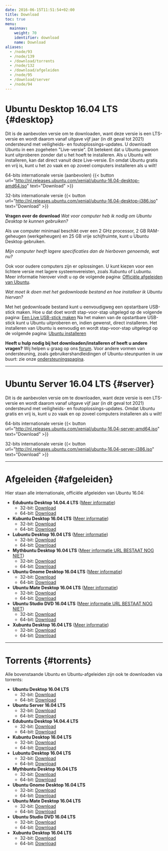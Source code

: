 ```yaml
---
date: 2016-06-15T11:51:54+02:00
title: Download
toc: true
menu:
  mainnav:
    weight: 70
    identifier: download
    name: Download
aliases:
  - /node/93
  - /node/139
  - /download/torrents
  - /node/132
  - /download/afgeleiden
  - /node/95
  - /download/server
  - /node/94
---
```


# Ubuntu Desktop 16.04 LTS {#desktop}
Dit is de aanbevolen versie om te downloaden, want deze versie is een LTS-versie en wordt daarom vanaf uitgave vijf jaar (in dit geval tot 2021) ondersteund met veiligheids- en foutoplossings-updates.
U downloadt Ubuntu in een zogeheten "Live-versie". Dit betekent dat u Ubuntu gewoon kunt uitproberen zonder dat u het hoeft te installeren. Als u Ubuntu wilt installeren, kan dat direct vanuit deze Live-versie. En omdat Ubuntu gratis en vrij is, kunt u het zo vaak en op zoveel computers installeren als u wilt!


64-bits internationale versie (aanbevolen) {{< button url="http://nl.releases.ubuntu.com/xenial/ubuntu-16.04-desktop-amd64.iso" text="Download" >}}

32-bits internationale versie {{< button url="http://nl.releases.ubuntu.com/xenial/ubuntu-16.04-desktop-i386.iso" text="Download" >}}

**Vragen over de download**
_Wat voor computer heb ik nodig om Ubuntu Desktop te kunnen gebruiken?_

Als uw computer minimaal beschikt over een 2 GHz processor, 2 GB RAM-geheugen (werkgeheugen) en 25 GB vrije schijfruimte, kunt u Ubuntu Desktop gebruiken.

_Mijn computer heeft lagere specificaties dan de hierboven genoemde, wat nu?_

Ook voor oudere computers zijn er oplossingen. U kunt kiezen voor een lichtere versie met lagere systeemvereisten, zoals Xubuntu of Lubuntu. Meer informatie hierover vindt u op de volgende pagina: [Officiële afgeleiden van Ubuntu](/afgeleiden).

_Wat moet ik doen met het gedownloade bestand en hoe installeer ik Ubuntu hiervan?_

Met het gedownloade bestand kunt u eenvoudigweg een opstartbare USB-stick maken. Hoe u dat doet wordt stap-voor-stap uitgelegd op de volgende pagina: [Een Live USB-stick maken](http://wiki.ubuntu-nl.org/InstallatieLiveUSB)
Na het maken van de opstartbare USB-stick kunt u Ubuntu uitproberen en, indien gewenst, direct installeren. Het installeren van Ubuntu is eenvoudig en wordt stap-voor-stap uitgelegd op de volgende pagina: [Ubuntu installeren](http://wiki.ubuntu-nl.org/InstallatieDesktop)

**Heeft u hulp nodig bij het downloaden/installeren of heeft u andere vragen?**
Wij helpen u graag op ons [forum](https://forum.ubuntu-nl.org/). Voor andere vormen van ondersteuning, zoals gebruikershandleidingen of Ubuntu-steunpunten in uw buurt: zie onze [ondersteuningspagina](/ondersteuning).

-----
# Ubuntu Server 16.04 LTS {#server}
Dit is de aanbevolen versie om te downloaden, want deze versie is een LTS-versie en wordt daarom vanaf uitgave vijf jaar (in dit geval tot 2021) ondersteund met veiligheids- en foutoplossings-updates.
Omdat Ubuntu gratis en vrij is, kunt u zo vaak en op zoveel computers installeren als u wilt!

64-bits internationale versie {{< button url="http://nl.releases.ubuntu.com/xenial/ubuntu-16.04-server-amd64.iso" text="Download" >}}

32-bits internationale versie {{< button url="http://nl.releases.ubuntu.com/xenial/ubuntu-16.04-server-i386.iso" text="Download" >}}

-----
# Afgeleiden {#afgeleiden}
Hier staan alle internationale, officiële afgeleiden van Ubuntu 16.04:

- **Edubuntu Desktop 14.04.4 LTS** ([Meer informatie](/edubuntu))
  - 32-bit: [Download](http://cdimage.ubuntu.com/edubuntu/releases/14.04.4/release/edubuntu-14.04.4-dvd-i386.iso)
  - 64-bit: [Download](http://cdimage.ubuntu.com/edubuntu/releases/14.04.4/release/edubuntu-14.04.4-dvd-amd64.iso)
- **Kubuntu Desktop 16.04 LTS** ([Meer informatie](/kubuntu))
  - 32-bit: [Download](http://cdimage.ubuntu.com/kubuntu/releases/16.04/release/kubuntu-16.04-desktop-i386.iso)
  - 64-bit: [Download](http://cdimage.ubuntu.com/kubuntu/releases/16.04/release/kubuntu-16.04-desktop-amd64.iso)
- **Lubuntu Desktop 16.04 LTS** ([Meer informatie](/lubuntu))
  - 32-bit: [Download](http://cdimage.ubuntu.com/lubuntu/releases/16.04/release/lubuntu-16.04-desktop-i386.iso)
  - 64-bit: [Download](http://cdimage.ubuntu.com/lubuntu/releases/16.04/release/lubuntu-16.04-desktop-amd64.iso)
- **Mythbuntu Desktop 16.04 LTS** ([Meer informatie URL BESTAAT NOG NIET](/mythbuntu))
  - 32-bit: [Download](http://cdimage.ubuntu.com/mythbuntu/releases/16.04/release/mythbuntu-16.04-desktop-i386.iso)
  - 64-bit: [Download](http://cdimage.ubuntu.com/mythbuntu/releases/16.04/release/mythbuntu-16.04-desktop-amd64.iso)
- **Ubuntu Gnome Desktop 16.04 LTS** ([Meer informatie](/ubuntu-gnome))
  - 32-bit: [Download](http://cdimage.ubuntu.com/ubuntu-gnome/releases/16.04/release/ubuntu-gnome-16.04-desktop-i386.iso)
  - 64-bit: [Download](http://cdimage.ubuntu.com/ubuntu-gnome/releases/16.04/release/ubuntu-gnome-16.04-desktop-amd64.iso)
- **Ubuntu Mate Desktop 16.04 LTS** ([Meer informatie](/ubuntu-mate))
  - 32-bit: [Download](http://cdimage.ubuntu.com/ubuntu-mate/releases/16.04/release/ubuntu-mate-16.04-desktop-i386.iso)
  - 64-bit: [Download](http://cdimage.ubuntu.com/ubuntu-mate/releases/16.04/release/ubuntu-mate-16.04-desktop-amd64.iso)
- **Ubuntu Studio DVD 16.04 LTS** ([Meer informatie URL BESTAAT NOG NIET](/ubuntu-studio))
  - 32-bit: [Download](http://cdimage.ubuntu.com/ubuntustudio/releases/16.04/release/ubuntustudio-16.04-dvd-i386.iso)
  - 64-bit: [Download](http://cdimage.ubuntu.com/ubuntustudio/releases/16.04/release/ubuntustudio-16.04-dvd-amd64.iso)
- **Xubuntu Desktop 16.04 LTS** ([Meer informatie](/xubuntu))
  - 32-bit: [Download](http://cdimage.ubuntu.com/xubuntu/releases/16.04/release/xubuntu-16.04-desktop-i386.iso)
  - 64-bit: [Download](http://cdimage.ubuntu.com/xubuntu/releases/16.04/release/xubuntu-16.04-desktop-amd64.iso)

-----
# Torrents {#torrents}

Alle bovenstaande Ubuntu en Ubuntu-afgeleiden zijn ook te downloaden via torrents:

- **Ubuntu Desktop 16.04 LTS**
  - 32-bit: [Download](http://nl.releases.ubuntu.com/xenial/ubuntu-16.04-desktop-i386.iso.torrent)
  - 64-bit: [Download](http://nl.releases.ubuntu.com/xenial/ubuntu-16.04-desktop-amd64.iso.torrent)
- **Ubuntu Server 16.04 LTS**
  - 32-bit: [Download](http://nl.releases.ubuntu.com/xenial/ubuntu-16.04-server-i386.iso.torrent)
  - 64-bit: [Download](http://nl.releases.ubuntu.com/xenial/ubuntu-16.04-server-amd64.iso.torrent)
- **Edubuntu Desktop 14.04.4 LTS**
  - 32-bit: [Download](http://cdimage.ubuntu.com/edubuntu/releases/14.04.4/release/edubuntu-14.04.4-dvd-i386.iso.torrent)
  - 64-bit: [Download](http://cdimage.ubuntu.com/edubuntu/releases/14.04.4/release/edubuntu-14.04.4-dvd-amd64.iso.torrent)
- **Kubuntu Desktop 16.04 LTS**
  - 32-bit: [Download](http://cdimage.ubuntu.com/kubuntu/releases/16.04/release/kubuntu-16.04-desktop-i386.iso.torrent)
  - 64-bit: [Download](http://cdimage.ubuntu.com/kubuntu/releases/16.04/release/kubuntu-16.04-desktop-amd64.iso.torrent)
- **Lubuntu Desktop 16.04 LTS**
  - 32-bit: [Download](http://cdimage.ubuntu.com/lubuntu/releases/16.04/release/lubuntu-16.04-desktop-i386.iso.torrent)
  - 64-bit: [Download](http://cdimage.ubuntu.com/lubuntu/releases/16.04/release/lubuntu-16.04-desktop-amd64.iso.torrent)
- **Mythbuntu Desktop 16.04 LTS**
  - 32-bit: [Download](http://cdimage.ubuntu.com/mythbuntu/releases/16.04/release/mythbuntu-16.04-desktop-i386.iso.torrent)
  - 64-bit: [Download](http://cdimage.ubuntu.com/mythbuntu/releases/16.04/release/mythbuntu-16.04-desktop-amd64.iso.torrent)
- **Ubuntu Gnome Desktop 16.04 LTS**
  - 32-bit: [Download](http://cdimage.ubuntu.com/ubuntu-gnome/releases/16.04/release/ubuntu-gnome-16.04-desktop-i386.iso.torrent)
  - 64-bit: [Download](http://cdimage.ubuntu.com/ubuntu-gnome/releases/16.04/release/ubuntu-gnome-16.04-desktop-amd64.iso.torrent)
- **Ubuntu Mate Desktop 16.04 LTS**
  - 32-bit: [Download](http://cdimage.ubuntu.com/ubuntu-mate/releases/16.04/release/ubuntu-mate-16.04-desktop-i386.iso.torrent)
  - 64-bit: [Download](http://cdimage.ubuntu.com/ubuntu-mate/releases/16.04/release/ubuntu-mate-16.04-desktop-amd64.iso.torrent)
- **Ubuntu Studio DVD 16.04 LTS**
  - 32-bit: [Download](http://cdimage.ubuntu.com/ubuntustudio/releases/16.04/release/ubuntustudio-16.04-dvd-i386.iso.torrent)
  - 64-bit: [Download](http://cdimage.ubuntu.com/ubuntustudio/releases/16.04/release/ubuntustudio-16.04-dvd-amd64.iso.torrent)
- **Xubuntu Desktop 16.04 LTS**
  - 32-bit: [Download](http://cdimage.ubuntu.com/xubuntu/releases/16.04/release/xubuntu-16.04-desktop-i386.iso.torrent)
  - 64-bit: [Download](http://cdimage.ubuntu.com/xubuntu/releases/16.04/release/xubuntu-16.04-desktop-amd64.iso.torrent)
